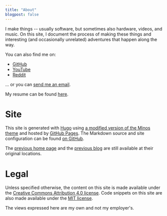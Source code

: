 ```yaml
---
title: "About"
blogpost: false
---
```


I make things -- usually software, but sometimes also hardware, videos, and
music. On this site, I document the process of making these things and
interesting (and occasionally unrelated) adventures that happen along the way.

You can also find me on:

* [GitHub](https://github.com/aarmea/)
* [YouTube](https://www.youtube.com/channel/UCnhhM5-D-hMGzNH_zk8vVwg)
* [Reddit](https://www.reddit.com/user/aarmea)

... or you can [send me an email](mailto:website@albertarmea.com).

My resume can be found [here](/docs/resume.pdf).

# Site

This site is generated with [Hugo](https://gohugo.io) using [a modified version
of the Minos theme](https://github.com/aarmea/hugo-theme-minos) and hosted by
[GitHub Pages](https://pages.github.com/). The Markdown source and site
configuration can be found [on
GitHub](https://github.com/aarmea/albertarmea.com-v2).

The [previous home page](http://albertarmea.com/static) and the [previous
blog](http://blog.albertarmea.com) are still available at their original
locations.

# Legal

Unless specified otherwise, the content on this site is made available under the
[Creative Commons Attribution 4.0
license](https://choosealicense.com/licenses/cc-by-4.0/). Code snippets on this
site are also made available under the [MIT
license](https://choosealicense.com/licenses/mit/).

The views expressed here are my own and not my employer's.
